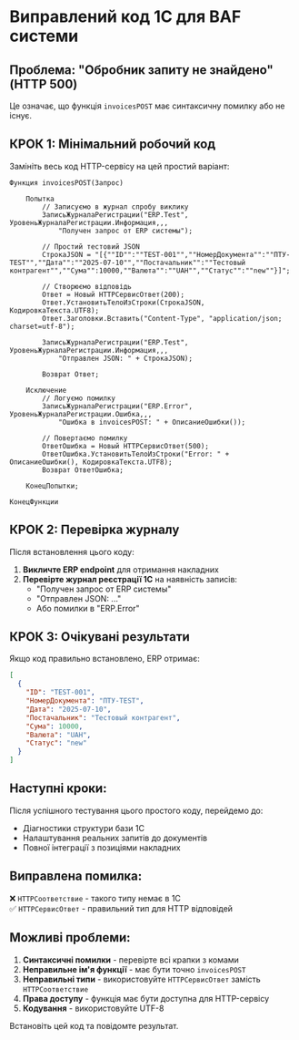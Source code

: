 # Виправлений код 1C для BAF системи

## Проблема: "Обробник запиту не знайдено" (HTTP 500)

Це означає, що функція `invoicesPOST` має синтаксичну помилку або не існує. 

## КРОК 1: Мінімальний робочий код

Замініть весь код HTTP-сервісу на цей простий варіант:

```1c
Функция invoicesPOST(Запрос)
    
    Попытка
        // Записуємо в журнал спробу виклику
        ЗаписьЖурналаРегистрации("ERP.Test", УровеньЖурналаРегистрации.Информация,,,
            "Получен запрос от ERP системы");
        
        // Простий тестовий JSON
        СтрокаJSON = "[{""ID"":""TEST-001"",""НомерДокумента"":""ПТУ-TEST"",""Дата"":""2025-07-10"",""Постачальник"":""Тестовый контрагент"",""Сума"":10000,""Валюта"":""UAH"",""Статус"":""new""}]";
        
        // Створюємо відповідь
        Ответ = Новый HTTPСервисОтвет(200);
        Ответ.УстановитьТелоИзСтроки(СтрокаJSON, КодировкаТекста.UTF8);
        Ответ.Заголовки.Вставить("Content-Type", "application/json; charset=utf-8");
        
        ЗаписьЖурналаРегистрации("ERP.Test", УровеньЖурналаРегистрации.Информация,,,
            "Отправлен JSON: " + СтрокаJSON);
        
        Возврат Ответ;
        
    Исключение
        // Логуємо помилку
        ЗаписьЖурналаРегистрации("ERP.Error", УровеньЖурналаРегистрации.Ошибка,,,
            "Ошибка в invoicesPOST: " + ОписаниеОшибки());
        
        // Повертаємо помилку
        ОтветОшибка = Новый HTTPСервисОтвет(500);
        ОтветОшибка.УстановитьТелоИзСтроки("Error: " + ОписаниеОшибки(), КодировкаТекста.UTF8);
        Возврат ОтветОшибка;
        
    КонецПопытки;
    
КонецФункции
```

## КРОК 2: Перевірка журналу

Після встановлення цього коду:

1. **Викличте ERP endpoint** для отримання накладних
2. **Перевірте журнал реєстрації 1C** на наявність записів:
   - "Получен запрос от ERP системы"
   - "Отправлен JSON: ..."
   - Або помилки в "ERP.Error"

## КРОК 3: Очікувані результати

Якщо код правильно встановлено, ERP отримає:
```json
[
  {
    "ID": "TEST-001",
    "НомерДокумента": "ПТУ-TEST", 
    "Дата": "2025-07-10",
    "Постачальник": "Тестовый контрагент",
    "Сума": 10000,
    "Валюта": "UAH",
    "Статус": "new"
  }
]
```

## Наступні кроки:

Після успішного тестування цього простого коду, перейдемо до:
- Діагностики структури бази 1C
- Налаштування реальних запитів до документів
- Повної інтеграції з позиціями накладних

## Виправлена помилка:

❌ `HTTPСоответствие` - такого типу немає в 1C  
✅ `HTTPСервисОтвет` - правильний тип для HTTP відповідей

## Можливі проблеми:

1. **Синтаксичні помилки** - перевірте всі крапки з комами
2. **Неправильне ім'я функції** - має бути точно `invoicesPOST`
3. **Неправильні типи** - використовуйте `HTTPСервисОтвет` замість `HTTPСоответствие`
4. **Права доступу** - функція має бути доступна для HTTP-сервісу
5. **Кодування** - використовуйте UTF-8

Встановіть цей код та повідомте результат.